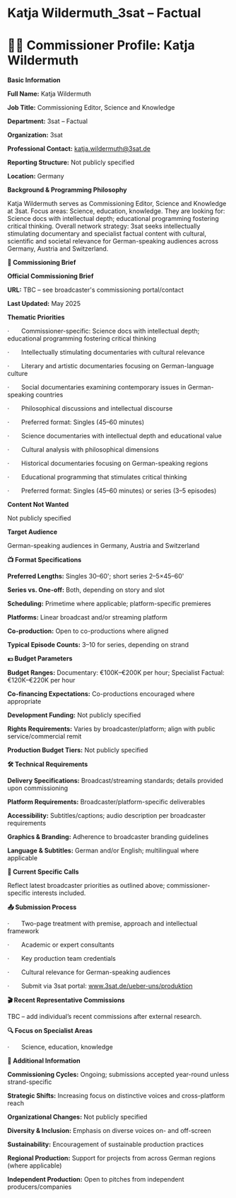 # Katja Wildermuth_3sat – Factual

# 🧑‍💼 Commissioner Profile: Katja Wildermuth

**Basic Information**

**Full Name:** Katja Wildermuth

**Job Title:** Commissioning Editor, Science and Knowledge

**Department:** 3sat – Factual

**Organization:** 3sat

**Professional Contact:** katja.wildermuth@3sat.de

**Reporting Structure:** Not publicly specified

**Location:** Germany

**Background & Programming Philosophy**

Katja Wildermuth serves as Commissioning Editor, Science and Knowledge at 3sat. Focus areas: Science, education, knowledge. They are looking for: Science docs with intellectual depth; educational programming fostering critical thinking. Overall network strategy: 3sat seeks intellectually stimulating documentary and specialist factual content with cultural, scientific and societal relevance for German-speaking audiences across Germany, Austria and Switzerland.

**📄 Commissioning Brief**

**Official Commissioning Brief**

**URL:** TBC – see broadcaster's commissioning portal/contact

**Last Updated:** May 2025

**Thematic Priorities**

·       Commissioner-specific: Science docs with intellectual depth; educational programming fostering critical thinking

·       Intellectually stimulating documentaries with cultural relevance

·       Literary and artistic documentaries focusing on German-language culture

·       Social documentaries examining contemporary issues in German-speaking countries

·       Philosophical discussions and intellectual discourse

·       Preferred format: Singles (45–60 minutes)

·       Science documentaries with intellectual depth and educational value

·       Cultural analysis with philosophical dimensions

·       Historical documentaries focusing on German-speaking regions

·       Educational programming that stimulates critical thinking

·       Preferred format: Singles (45–60 minutes) or series (3–5 episodes)

**Content Not Wanted**

Not publicly specified

**Target Audience**

German-speaking audiences in Germany, Austria and Switzerland

**📺 Format Specifications**

**Preferred Lengths:** Singles 30–60'; short series 2–5×45–60'

**Series vs. One-off:** Both, depending on story and slot

**Scheduling:** Primetime where applicable; platform-specific premieres

**Platforms:** Linear broadcast and/or streaming platform

**Co-production:** Open to co-productions where aligned

**Typical Episode Counts:** 3–10 for series, depending on strand

**💷 Budget Parameters**

**Budget Ranges:** Documentary: €100K–€200K per hour; Specialist Factual: €120K–€220K per hour

**Co-financing Expectations:** Co-productions encouraged where appropriate

**Development Funding:** Not publicly specified

**Rights Requirements:** Varies by broadcaster/platform; align with public service/commercial remit

**Production Budget Tiers:** Not publicly specified

**🛠️ Technical Requirements**

**Delivery Specifications:** Broadcast/streaming standards; details provided upon commissioning

**Platform Requirements:** Broadcaster/platform-specific deliverables

**Accessibility:** Subtitles/captions; audio description per broadcaster requirements

**Graphics & Branding:** Adherence to broadcaster branding guidelines

**Language & Subtitles:** German and/or English; multilingual where applicable

**📢 Current Specific Calls**

Reflect latest broadcaster priorities as outlined above; commissioner-specific interests included.

**📤 Submission Process**

·       Two-page treatment with premise, approach and intellectual framework

·       Academic or expert consultants

·       Key production team credentials

·       Cultural relevance for German-speaking audiences

·       Submit via 3sat portal: www.3sat.de/ueber-uns/produktion

**🎬 Recent Representative Commissions**

TBC – add individual’s recent commissions after external research.

**🔍 Focus on Specialist Areas**

·       Science, education, knowledge

**📅 Additional Information**

**Commissioning Cycles:** Ongoing; submissions accepted year-round unless strand-specific

**Strategic Shifts:** Increasing focus on distinctive voices and cross-platform reach

**Organizational Changes:** Not publicly specified

**Diversity & Inclusion:** Emphasis on diverse voices on- and off-screen

**Sustainability:** Encouragement of sustainable production practices

**Regional Production:** Support for projects from across German regions (where applicable)

**Independent Production:** Open to pitches from independent producers/companies